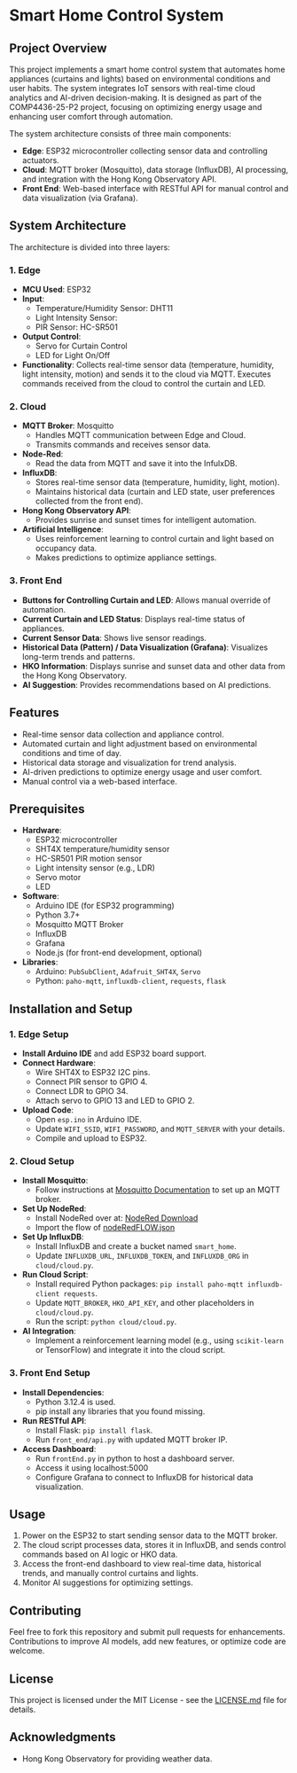 # Smart Home Control System

## Project Overview
This project implements a smart home control system that automates home appliances (curtains and lights) based on environmental conditions and user habits. The system integrates IoT sensors with real-time cloud analytics and AI-driven decision-making. It is designed as part of the COMP4436-25-P2 project, focusing on optimizing energy usage and enhancing user comfort through automation.

The system architecture consists of three main components:
- **Edge**: ESP32 microcontroller collecting sensor data and controlling actuators.
- **Cloud**: MQTT broker (Mosquitto), data storage (InfluxDB), AI processing, and integration with the Hong Kong Observatory API.
- **Front End**: Web-based interface with RESTful API for manual control and data visualization (via Grafana).

## System Architecture
The architecture is divided into three layers:

### 1. Edge
- **MCU Used**: ESP32
- **Input**:
  - Temperature/Humidity Sensor: DHT11
  - Light Intensity Sensor: 
  - PIR Sensor: HC-SR501
- **Output Control**:
  - Servo for Curtain Control
  - LED for Light On/Off
- **Functionality**: Collects real-time sensor data (temperature, humidity, light intensity, motion) and sends it to the cloud via MQTT. Executes commands received from the cloud to control the curtain and LED.

### 2. Cloud
- **MQTT Broker**: Mosquitto
  - Handles MQTT communication between Edge and Cloud.
  - Transmits commands and receives sensor data.
- **Node-Red**:
  - Read the data from MQTT and save it into the InfulxDB.
- **InfluxDB**:
  - Stores real-time sensor data (temperature, humidity, light, motion).
  - Maintains historical data (curtain and LED state, user preferences collected from the front end).
- **Hong Kong Observatory API**:
  - Provides sunrise and sunset times for intelligent automation.
- **Artificial Intelligence**:
  - Uses reinforcement learning to control curtain and light based on occupancy data.
  - Makes predictions to optimize appliance settings.

### 3. Front End
- **Buttons for Controlling Curtain and LED**: Allows manual override of automation.
- **Current Curtain and LED Status**: Displays real-time status of appliances.
- **Current Sensor Data**: Shows live sensor readings.
- **Historical Data (Pattern) / Data Visualization (Grafana)**: Visualizes long-term trends and patterns.
- **HKO Information**: Displays sunrise and sunset data and other data from the Hong Kong Observatory.
- **AI Suggestion**: Provides recommendations based on AI predictions.

## Features
- Real-time sensor data collection and appliance control.
- Automated curtain and light adjustment based on environmental conditions and time of day.
- Historical data storage and visualization for trend analysis.
- AI-driven predictions to optimize energy usage and user comfort.
- Manual control via a web-based interface.

## Prerequisites
- **Hardware**:
  - ESP32 microcontroller
  - SHT4X temperature/humidity sensor
  - HC-SR501 PIR motion sensor
  - Light intensity sensor (e.g., LDR)
  - Servo motor
  - LED
- **Software**:
  - Arduino IDE (for ESP32 programming)
  - Python 3.7+
  - Mosquitto MQTT Broker
  - InfluxDB
  - Grafana
  - Node.js (for front-end development, optional)
- **Libraries**:
  - Arduino: `PubSubClient`, `Adafruit_SHT4X`, `Servo`
  - Python: `paho-mqtt`, `influxdb-client`, `requests`, `flask`

## Installation and Setup

### 1. Edge Setup
- **Install Arduino IDE** and add ESP32 board support.
- **Connect Hardware**:
  - Wire SHT4X to ESP32 I2C pins.
  - Connect PIR sensor to GPIO 4.
  - Connect LDR to GPIO 34.
  - Attach servo to GPIO 13 and LED to GPIO 2.
- **Upload Code**:
  - Open `esp.ino` in Arduino IDE.
  - Update `WIFI_SSID`, `WIFI_PASSWORD`, and `MQTT_SERVER` with your details.
  - Compile and upload to ESP32.

### 2. Cloud Setup
- **Install Mosquitto**:
  - Follow instructions at [Mosquitto Documentation](https://mosquitto.org/download/) to set up an MQTT broker.
- **Set Up NodeRed**:
  - Install NodeRed over at: [NodeRed Download](https://nodered.org/docs/getting-started/local)
  - Import the flow of [nodeRedFLOW.json](https://github.com/wilson-cheng1110/Comp4436_GP/blob/main/nodeRedFLOW.json)
- **Set Up InfluxDB**:
  - Install InfluxDB and create a bucket named `smart_home`.
  - Update `INFLUXDB_URL`, `INFLUXDB_TOKEN`, and `INFLUXDB_ORG` in `cloud/cloud.py`.
- **Run Cloud Script**:
  - Install required Python packages: `pip install paho-mqtt influxdb-client requests`.
  - Update `MQTT_BROKER`, `HKO_API_KEY`, and other placeholders in `cloud/cloud.py`.
  - Run the script: `python cloud/cloud.py`.
- **AI Integration**:
  - Implement a reinforcement learning model (e.g., using `scikit-learn` or TensorFlow) and integrate it into the cloud script.

### 3. Front End Setup
- **Install Dependencies**:
  - Python 3.12.4 is used.
  - pip install any libraries that you found missing.
- **Run RESTful API**:
  - Install Flask: `pip install flask`.
  - Run `front_end/api.py` with updated MQTT broker IP.
- **Access Dashboard**:
  - Run `frontEnd.py` in python to host a dashboard server.
  - Access it using localhost:5000
  - Configure Grafana to connect to InfluxDB for historical data visualization.

## Usage
1. Power on the ESP32 to start sending sensor data to the MQTT broker.
2. The cloud script processes data, stores it in InfluxDB, and sends control commands based on AI logic or HKO data.
3. Access the front-end dashboard to view real-time data, historical trends, and manually control curtains and lights.
4. Monitor AI suggestions for optimizing settings.

## Contributing
Feel free to fork this repository and submit pull requests for enhancements. Contributions to improve AI models, add new features, or optimize code are welcome.

## License
This project is licensed under the MIT License - see the [LICENSE.md](LICENSE.md) file for details.

## Acknowledgments
- Hong Kong Observatory for providing weather data.
